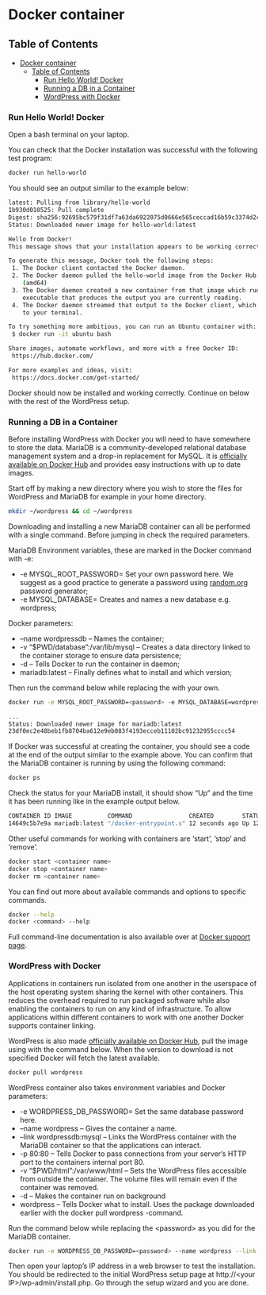 # Docker container

## Table of Contents

- [Docker container](#docker-container)
  - [Table of Contents](#table-of-contents)
    - [Run Hello World! Docker](#run-hello-world-docker)
    - [Running a DB in a Container](#running-a-db-in-a-container)
    - [WordPress with Docker](#wordpress-with-docker)

### Run Hello World! Docker

Open a bash terminal on your laptop.

You can check that the Docker installation was successful with the following test program:

```bash
docker run hello-world
```

You should see an output similar to the example below:

```bash
latest: Pulling from library/hello-world
1b930d010525: Pull complete 
Digest: sha256:92695bc579f31df7a63da6922075d0666e565ceccad16b59c3374d2cf4e8e50e
Status: Downloaded newer image for hello-world:latest

Hello from Docker!
This message shows that your installation appears to be working correctly.

To generate this message, Docker took the following steps:
 1. The Docker client contacted the Docker daemon.
 2. The Docker daemon pulled the hello-world image from the Docker Hub.
    (amd64)
 3. The Docker daemon created a new container from that image which runs the
    executable that produces the output you are currently reading.
 4. The Docker daemon streamed that output to the Docker client, which sent it
    to your terminal.

To try something more ambitious, you can run an Ubuntu container with:
 $ docker run -it ubuntu bash

Share images, automate workflows, and more with a free Docker ID:
 https://hub.docker.com/

For more examples and ideas, visit:
 https://docs.docker.com/get-started/
 ```

 Docker should now be installed and working correctly. Continue on below with the rest of the WordPress setup.

### Running a DB in a Container

Before installing WordPress with Docker you will need to have somewhere to store the data. MariaDB is a community-developed relational database management system and a drop-in replacement for MySQL. It is [officially available on Docker Hub](https://hub.docker.com/_/mariadb/) and provides easy instructions with up to date images.

Start off by making a new directory where you wish to store the files for WordPress and MariaDB for example in your home directory.

```bash
mkdir ~/wordpress && cd ~/wordpress
```

Downloading and installing a new MariaDB container can all be performed with a single command. Before jumping in check the required parameters.

MariaDB Environment variables, these are marked in the Docker command with -e:

- -e MYSQL_ROOT_PASSWORD= Set your own password here. We suggest as a good practice to generate a password using [random.org](https://www.random.org) password generator;
- -e MYSQL_DATABASE= Creates and names a new database e.g. wordpress;

Docker parameters:

- –name wordpressdb – Names the container;
- -v “$PWD/database”:/var/lib/mysql – Creates a data directory linked to the container storage to ensure data persistence;
- -d – Tells Docker to run the container in daemon;
- mariadb:latest – Finally defines what to install and which version;

Then run the command below while replacing the <password> with your own.

```bash
docker run -e MYSQL_ROOT_PASSWORD=<password> -e MYSQL_DATABASE=wordpress --name wordpressdb -v "$PWD/database":/var/lib/mysql -d mariadb:latest
```

```bash
...
Status: Downloaded newer image for mariadb:latest
23df0ec2e48beb1fb8704ba612e9eb083f4193ecceb11102bc91232955cccc54
```

If Docker was successful at creating the container, you should see a code at the end of the output similar to the example above. You can confirm that the MariaDB container is running by using the following command:

```bash
docker ps
```

Check the status for your MariaDB install, it should show “Up” and the time it has been running like in the example output below.

```bash
CONTAINER ID IMAGE          COMMAND                CREATED        STATUS        PORTS      NAMES
14649c5b7e9a mariadb:latest "/docker-entrypoint.s" 12 seconds ago Up 12 seconds 3306/tcp   wordpressdb
```

Other useful commands for working with containers are ‘start’, ‘stop’ and ‘remove’.

```bash
docker start <container name>
docker stop <container name>
docker rm <container name>
```

You can find out more about available commands and options to specific commands.

```bash
docker --help
docker <command> --help
```

Full command-line documentation is also available over at [Docker support page](https://docs.docker.com/engine/reference/commandline/cli/).

### WordPress with Docker

Applications in containers run isolated from one another in the userspace of the host operating system sharing the kernel with other containers. This reduces the overhead required to run packaged software while also enabling the containers to run on any kind of infrastructure. To allow applications within different containers to work with one another Docker supports container linking.

WordPress is also made [officially available on Docker Hub](https://hub.docker.com/_/wordpress/), pull the image using with the command below. When the version to download is not specified Docker will fetch the latest available.

```bash
docker pull wordpress
```

WordPress container also takes environment variables and Docker parameters:

* -e WORDPRESS_DB_PASSWORD= Set the same database password here.
* –name wordpress – Gives the container a name.
* –link wordpressdb:mysql – Links the WordPress container with the MariaDB container so that the applications can interact.
* -p 80:80 – Tells Docker to pass connections from your server’s HTTP port to the containers internal port 80.
* -v “$PWD/html”:/var/www/html – Sets the WordPress files accessible from outside the container. The volume files will remain even if the container was removed.
* -d – Makes the container run on background
* wordpress – Tells Docker what to install. Uses the package downloaded earlier with the docker pull wordpress -command.

Run the command below while replacing the \<password\> as you did for the MariaDB container.

```bash
docker run -e WORDPRESS_DB_PASSWORD=<password> --name wordpress --link wordpressdb:mysql -p 80:80 -v "$PWD/html":/var/www/html -d wordpress
```

Then open your laptop’s IP address in a web browser to test the installation. You should be redirected to the initial WordPress setup page at http://\<your IP\>/wp-admin/install.php. 
Go through the setup wizard and you are done.
